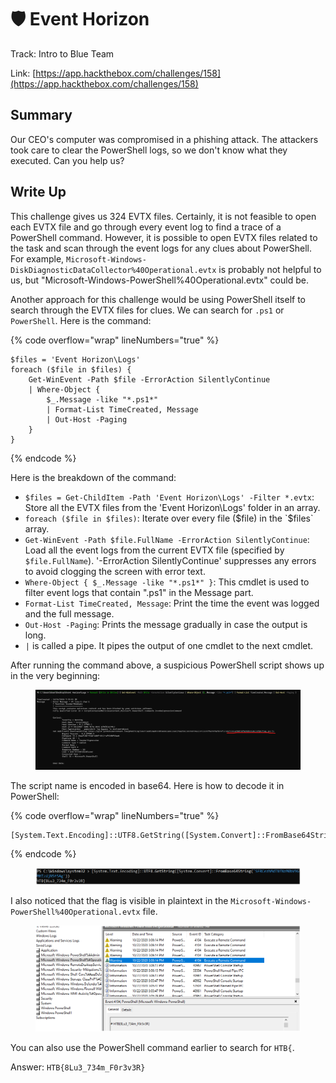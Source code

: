 # 🛡️ Event Horizon

Track: Intro to Blue Team

Link: [https://app.hackthebox.com/challenges/158](https://app.hackthebox.com/challenges/158)

## Summary

Our CEO's computer was compromised in a phishing attack. The attackers took care to clear the PowerShell logs, so we don't know what they executed. Can you help us?

## Write Up

This challenge gives us 324 EVTX files. Certainly, it is not feasible to open each EVTX file and go through every event log to find a trace of a PowerShell command. However, it is possible to open EVTX files related to the task and scan through the event logs for any clues about PowerShell. For example, `Microsoft-Windows-DiskDiagnosticDataCollector%40Operational.evtx` is probably not helpful to us, but "Microsoft-Windows-PowerShell%40Operational.evtx" could be.

Another approach for this challenge would be using PowerShell itself to search through the EVTX files for clues. We can search for `.ps1` or `PowerShell`. Here is the command:

{% code overflow="wrap" lineNumbers="true" %}
```
$files = 'Event Horizon\Logs'
foreach ($file in $files) {
    Get-WinEvent -Path $file -ErrorAction SilentlyContinue
    | Where-Object {
        $_.Message -like "*.ps1*"
        | Format-List TimeCreated, Message
        | Out-Host -Paging
    }
}
```
{% endcode %}

Here is the breakdown of the command:

* `$files = Get-ChildItem -Path 'Event Horizon\Logs' -Filter *.evtx`: Store all the EVTX files from the 'Event Horizon\Logs' folder in an array.
* `foreach ($file in $files)`: Iterate over every file ($file) in the `$files` array.
* `Get-WinEvent -Path $file.FullName -ErrorAction SilentlyContinue`: Load all the event logs from the current EVTX file (specified by `$file.FullName`). '-ErrorAction SilentlyContinue' suppresses any errors to avoid clogging the screen with error text.
* `Where-Object { $_.Message -like "*.ps1*" }`: This cmdlet is used to filter event logs that contain ".ps1" in the Message part.
* `Format-List TimeCreated, Message`: Print the time the event was logged and the full message.
* `Out-Host -Paging`: Prints the message gradually in case the output is long.
* `|` is called a pipe. It pipes the output of one cmdlet to the next cmdlet.

After running the command above, a suspicious PowerShell script shows up in the very beginning:

<figure><img src="../../.gitbook/assets/image (43).png" alt=""><figcaption></figcaption></figure>

The script name is encoded in base64. Here is how to decode it in PowerShell:

{% code overflow="wrap" lineNumbers="true" %}
```
[System.Text.Encoding]::UTF8.GetString([System.Convert]::FromBase64String('SFRCezhMdTNfNzM0bV9GMHIzdjNSfSAg'))
```
{% endcode %}

<figure><img src="../../.gitbook/assets/image (44).png" alt=""><figcaption></figcaption></figure>

I also noticed that the flag is visible in plaintext in the `Microsoft-Windows-PowerShell%40Operational.evtx` file.

<figure><img src="../../.gitbook/assets/image (45).png" alt=""><figcaption></figcaption></figure>

You can also use the PowerShell command earlier to search for `HTB{`.

Answer: `HTB{8Lu3_734m_F0r3v3R}`
